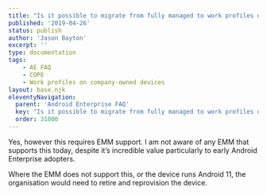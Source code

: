 ```yaml
---
title: "Is it possible to migrate from fully managed to work profiles on fully managed devices?"
published: '2019-04-26'
status: publish
author: 'Jason Bayton'
excerpt: ''
type: documentation
tags: 
    - AE FAQ
    - COPE
    - Work profiles on company-owned devices
layout: base.njk
eleventyNavigation:
  parent: 'Android Enterprise FAQ'
  key: "Is it possible to migrate from fully managed to work profiles on fully managed devices?"
  order: 31000
--- 
```

Yes, however this requires EMM support. I am not aware of any EMM that supports this today, despite it’s incredible value particularly to early Android Enterprise adopters.

Where the EMM does not support this, or the device runs Android 11, the organisation would need to retire and reprovision the device.

